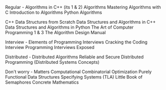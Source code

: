 Regular -
Algorithms in C++ (its 1 & 2)
Algorithms
Mastering Algorithms with C
Introduction to Algorithms
Python Algorithms

C++ Data Structures from Scratch
Data Structures and Algorithms in C++
Data Structures and Algorithms in Python
The Art of Computer Programming 1 & 3
The Algorithm Design Manual

Interview -
Elements of Programming Interviews
Cracking the Coding Interview
Programming Interviews Exposed

Distributed - 
Distributed Algorithms
Reliable and Secure Distributed Programming
(Distributed Systems Concepts)

Don't worry -
Matters Computational
Combinatorial Optimization
Purely Functional Data Structures
Specifying Systems (TLA)
Little Book of Semaphores
Concrete Mathematics